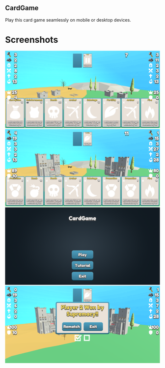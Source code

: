 ## CardGame
Play this card game seamlessly on mobile or desktop devices.
# Screenshots
![Screenshot_1](/Screenshot_1.png)
![Screenshot_2](/Screenshot_2.png)
![Screenshot_4](/Screenshot_4.png)
![Screenshot_3](/Screenshot_3.png)
